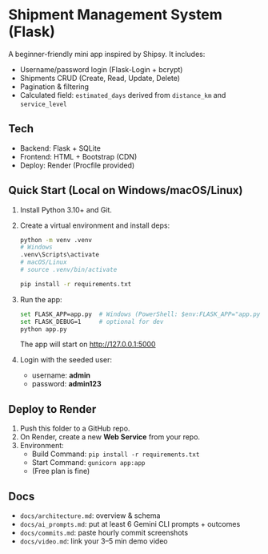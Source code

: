 # Shipment Management System (Flask)

A beginner-friendly mini app inspired by Shipsy. It includes:
- Username/password login (Flask-Login + bcrypt)
- Shipments CRUD (Create, Read, Update, Delete)
- Pagination & filtering
- Calculated field: `estimated_days` derived from `distance_km` and `service_level`

## Tech
- Backend: Flask + SQLite
- Frontend: HTML + Bootstrap (CDN)
- Deploy: Render (Procfile provided)

## Quick Start (Local on Windows/macOS/Linux)
1. Install Python 3.10+ and Git.
2. Create a virtual environment and install deps:
   ```bash
   python -m venv .venv
   # Windows
   .venv\Scripts\activate
   # macOS/Linux
   # source .venv/bin/activate

   pip install -r requirements.txt
   ```
3. Run the app:
   ```bash
   set FLASK_APP=app.py  # Windows (PowerShell: $env:FLASK_APP="app.py")
   set FLASK_DEBUG=1     # optional for dev
   python app.py
   ```
   The app will start on http://127.0.0.1:5000

4. Login with the seeded user:
   - username: **admin**
   - password: **admin123**

## Deploy to Render
1. Push this folder to a GitHub repo.
2. On Render, create a new **Web Service** from your repo.
3. Environment:
   - Build Command: `pip install -r requirements.txt`
   - Start Command: `gunicorn app:app`
   - (Free plan is fine)

## Docs
- `docs/architecture.md`: overview & schema
- `docs/ai_prompts.md`: put at least 6 Gemini CLI prompts + outcomes
- `docs/commits.md`: paste hourly commit screenshots
- `docs/video.md`: link your 3–5 min demo video